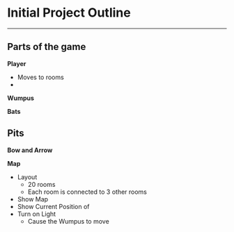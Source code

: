 # Initial Project Outline
---

## Parts of the game

**Player**
- Moves to rooms
-

**Wumpus**


**Bats**


**Pits**
- 


**Bow and Arrow**


**Map**
- Layout
	- 20 rooms
	- Each room is connected to 3 other rooms
- Show Map
- Show Current Position of 
- Turn on Light
	- Cause the Wumpus to move
	

